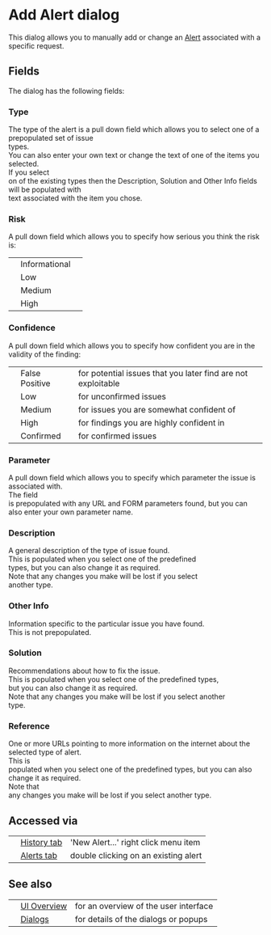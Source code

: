 # Add Alert dialog

This dialog allows you to manually add or change an [Alert](HelpStartConceptsAlerts) associated with a specific request.<br>
<h2>Fields</h2>
The dialog has the following fields:<br>
<h3>Type</h3>
The type of the alert is a pull down field which allows you to select one of a prepopulated set of issue<br>
types.<br>You can also enter your own text or change the text of one of the items you selected.<br>If you select<br>
on of the existing types then the Description, Solution and Other Info fields will be populated with<br>
text associated with the item you chose.<br>
<h3>Risk</h3>
A pull down field which allows you to specify how serious you think the risk is:<br>
<table>
<tr><td></td><td>Informational</td><td></td></tr>
<tr><td></td><td>Low</td><td></td></tr>
<tr><td></td><td>Medium</td><td></td></tr>
<tr><td></td><td>High</td><td></td></tr>
</table>
<h3>Confidence</h3>
A pull down field which allows you to specify how confident you are in the validity of the finding:<br>
<table>
<tr><td></td><td>False Positive</td><td>for potential issues that you later find are not exploitable</td></tr>
<tr><td></td><td>Low</td><td>for unconfirmed issues</td></tr>
<tr><td></td><td>Medium</td><td>for issues you are somewhat confident of</td></tr>
<tr><td></td><td>High</td><td>for findings you are highly confident in</td></tr>
<tr><td></td><td>Confirmed</td><td>for confirmed issues</td></tr>
</table>
<h3>Parameter</h3>
A pull down field which allows you to specify which parameter the issue is associated with.<br>The field<br>
is prepopulated with any URL and FORM parameters found, but you can also enter your own parameter name.<br>
<h3>Description</h3>
A general description of the type of issue found.<br>This is populated when you select one of the predefined<br>
types, but you can also change it as required.<br>Note that any changes you make will be lost if you select<br>
another type.<br>
<h3>Other Info</h3>
Information specific to the particular issue you have found.<br>This is not prepopulated.<br>
<h3>Solution</h3>
Recommendations about how to fix the issue.<br>This is populated when you select one of the predefined types,<br>
but you can also change it as required.<br>Note that any changes you make will be lost if you select another<br>
type.<br>
<h3>Reference</h3>
One or more URLs pointing to more information on the internet about the selected type of alert.<br>This is<br>
populated when you select one of the predefined types, but you can also change it as required.<br>Note that<br>
any changes you make will be lost if you select another type.<br>
<h2>Accessed via</h2>
<table>
<tr><td></td><td><a href='HelpUiTabsHistory'>History tab</a></td><td>'New Alert...' right click menu item</td></tr>
<tr><td></td><td><a href='HelpUiTabsAlerts'>Alerts tab</a></td><td>double clicking on an existing alert</td></tr>
</table>
<h2>See also</h2>
<table>
<tr><td></td><td><a href='HelpUiOverview'>UI Overview</a></td><td>for an overview of the user interface</td></tr>
<tr><td></td><td><a href='HelpUiDialogsDialogs'>Dialogs</a></td><td>for details of the dialogs or popups </td></tr>
</table>